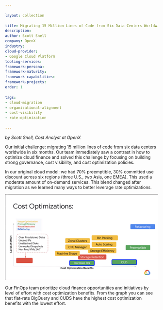 ```yaml
---

layout: collection

title: Migrating 15 Million Lines of Code from Six Data Centers Worldwide in Six Months
description:
author: Scott Snell
company: OpenX
industry:
cloud-provider:
- Google Cloud Platform
tooling-services:
framework-persona:
framework-maturity:
framework-capabilities:
framework-projects:
order: 1

tags:
- cloud-migration
- organizational-alignment
- cost-visibility
- rate-optimization

---
```


*by Scott Snell, Cost Analyst at OpenX*

Our initial challenge: migrating 15 million lines of code from six data centers worldwide in six months. Our team immediately saw a contrast in how to optimize cloud finance and solved this challenge by focusing on building strong governance, cost visibility, and cost optimization policies.

In our original cloud model: we had 70% preemptible, 30% committed use discount across six regions (three U.S., two Asia, one EMEA). This used a moderate amount of on-demand services. This blend changed after migration as we learned many ways to better leverage rate optimizations.

![](/img/stories/open-x.jpeg)

Our FinOps team prioritize cloud finance opportunities and initiatives by level of effort with cost optimization benefits. From the graph you can see that flat-rate BigQuery and CUDS have the highest cost optimization benefits with the lowest effort.
